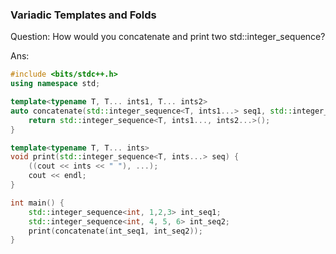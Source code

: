 ### Variadic Templates and Folds


Question: How would you concatenate and print two std::integer_sequence?

Ans:


```cpp
#include <bits/stdc++.h>
using namespace std;

template<typename T, T... ints1, T... ints2>
auto concatenate(std::integer_sequence<T, ints1...> seq1, std::integer_sequence<T, ints2...> seq2) {
    return std::integer_sequence<T, ints1..., ints2...>();
}

template<typename T, T... ints>
void print(std::integer_sequence<T, ints...> seq) {
    ((cout << ints << " "), ...);
    cout << endl;
}

int main() {
    std::integer_sequence<int, 1,2,3> int_seq1;
    std::integer_sequence<int, 4, 5, 6> int_seq2;
    print(concatenate(int_seq1, int_seq2));
}
```
